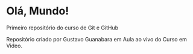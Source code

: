 # Olá, Mundo!
Primeiro repositório do curso de Git e GitHub

Repositório criado por Gustavo Guanabara em Aula ao vivo do Curso em Video.

